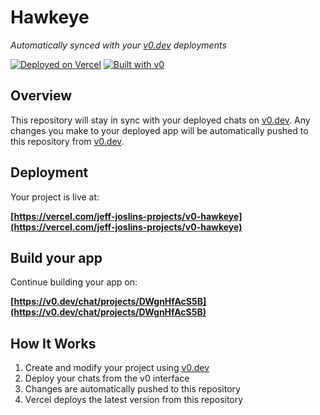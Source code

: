# Hawkeye

*Automatically synced with your [v0.dev](https://v0.dev) deployments*

[![Deployed on Vercel](https://img.shields.io/badge/Deployed%20on-Vercel-black?style=for-the-badge&logo=vercel)](https://vercel.com/jeff-joslins-projects/v0-hawkeye)
[![Built with v0](https://img.shields.io/badge/Built%20with-v0.dev-black?style=for-the-badge)](https://v0.dev/chat/projects/DWgnHfAcS5B)

## Overview

This repository will stay in sync with your deployed chats on [v0.dev](https://v0.dev).
Any changes you make to your deployed app will be automatically pushed to this repository from [v0.dev](https://v0.dev).

## Deployment

Your project is live at:

**[https://vercel.com/jeff-joslins-projects/v0-hawkeye](https://vercel.com/jeff-joslins-projects/v0-hawkeye)**

## Build your app

Continue building your app on:

**[https://v0.dev/chat/projects/DWgnHfAcS5B](https://v0.dev/chat/projects/DWgnHfAcS5B)**

## How It Works

1. Create and modify your project using [v0.dev](https://v0.dev)
2. Deploy your chats from the v0 interface
3. Changes are automatically pushed to this repository
4. Vercel deploys the latest version from this repository